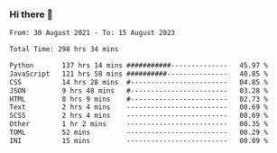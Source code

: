 ### Hi there 👋

<!--
**dominoto/dominoto** is a ✨ _special_ ✨ repository because its `README.md` (this file) appears on your GitHub profile.

Here are some ideas to get you started:

- 🔭 I’m currently working on ...
- 🌱 I’m currently learning ...
- 👯 I’m looking to collaborate on ...
- 🤔 I’m looking for help with ...
- 💬 Ask me about ...
- 📫 How to reach me: ...
- 😄 Pronouns: ...
- ⚡ Fun fact: ...
-->
<!--START_SECTION:waka-->

```txt
From: 30 August 2021 - To: 15 August 2023

Total Time: 298 hrs 34 mins

Python       137 hrs 14 mins ###########--------------   45.97 %
JavaScript   121 hrs 58 mins ##########---------------   40.85 %
CSS          14 hrs 28 mins  #------------------------   04.85 %
JSON         9 hrs 48 mins   #------------------------   03.28 %
HTML         8 hrs 9 mins    #------------------------   02.73 %
Text         2 hrs 4 mins    -------------------------   00.69 %
SCSS         2 hrs 4 mins    -------------------------   00.69 %
Other        1 hr 2 mins     -------------------------   00.35 %
TOML         52 mins         -------------------------   00.29 %
INI          15 mins         -------------------------   00.09 %
```

<!--END_SECTION:waka-->
